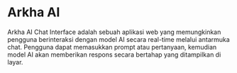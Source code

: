 # Arkha AI

Arkha AI Chat Interface adalah sebuah aplikasi web yang memungkinkan pengguna berinteraksi dengan model AI secara real-time melalui antarmuka chat. Pengguna dapat memasukkan prompt atau pertanyaan, kemudian model AI akan memberikan respons secara bertahap yang ditampilkan di layar.